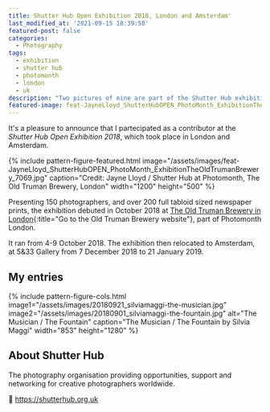 ```yaml
---
title: Shutter Hub Open Exhibition 2018, London and Amsterdam'
last_modified_at: '2021-09-15 18:39:58'
featured-post: false
categories:
  - Photography
tags:
  - exhibition
  - shutter hub
  - photomonth
  - london
  - uk
description: "Two pictures of mine are part of the Shutter Hub exhibition in London and Amsterdam between October 2018 and January 2019."
featured-image: feat-JayneLloyd_ShutterHubOPEN_PhotoMonth_ExhibitionTheOldTrumanBrewery_7069.jpg
---
```

<p class="lead">It's a pleasure to announce that I partecipated as a contributor at the <em>Shutter Hub Open Exhibition 2018</em>, which took place in London and Amsterdam.</p>

<!--more-->

{% include pattern-figure-featured.html image="/assets/images/feat-JayneLloyd_ShutterHubOPEN_PhotoMonth_ExhibitionTheOldTrumanBrewery_7069.jpg" caption="Credit: Jayne Lloyd / Shutter Hub at Photomonth, The Old Truman Brewery, London" width="1200" height="500" %}

Presenting 150 photographers, and over 200 full tabloid sized newspaper prints, the exhibition debuted in October 2018 at [The Old Truman Brewery in London](https://www.trumanbrewery.com/){:title="Go to the Old Truman Brewery website"}, part of Photomonth London.

It ran from 4-9 October 2018. The exhibition then relocated to Amsterdam, at 5&33 Gallery from 7 December 2018 to 21 January 2019.

## My entries

{% include pattern-figure-cols.html image1="/assets/images/20180921_silviamaggi-the-musician.jpg" image2="/assets/images/20180901_silviamaggi-the-fountain.jpg" alt="The Musician / The Fountain" caption="The Musician / The Fountain by Silvia Maggi" width="853" height="1280" %}

## About Shutter Hub

The photography organisation providing opportunities, support and networking for creative photographers worldwide.

<p class="detached">🔗 <a href="https://shutterhub.org.uk" title="Go to the Shutter Hub website">https://shutterhub.org.uk</a></p>
